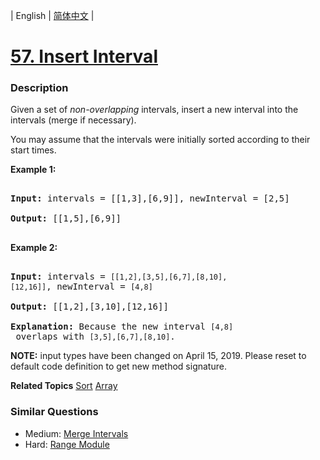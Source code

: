 | English | [简体中文](README.md) |

# [57. Insert Interval](https://leetcode-cn.com/problems/insert-interval)
 ### Description
<p>Given a set of <em>non-overlapping</em> intervals, insert a new interval into the intervals (merge if necessary).</p>

<p>You may assume that the intervals were initially sorted according to their start times.</p>

<p><strong>Example 1:</strong></p>

<pre>
<strong>Input:</strong> intervals = [[1,3],[6,9]], newInterval = [2,5]
<strong>Output:</strong> [[1,5],[6,9]]
</pre>

<p><strong>Example 2:</strong></p>

<pre>
<strong>Input:</strong> intervals = <code>[[1,2],[3,5],[6,7],[8,10],[12,16]]</code>, newInterval = <code>[4,8]</code>
<strong>Output:</strong> [[1,2],[3,10],[12,16]]
<strong>Explanation:</strong> Because the new interval <code>[4,8]</code> overlaps with <code>[3,5],[6,7],[8,10]</code>.</pre>

<p><strong>NOTE:</strong>&nbsp;input types have been changed on April 15, 2019. Please reset to default code definition to get new method signature.</p>

**Related Topics**  [Sort](https://leetcode-cn.com/tag/sort) [Array](https://leetcode-cn.com/tag/array) 

### Similar Questions
 - Medium:	[Merge Intervals](https://leetcode-cn.com/problems/merge-intervals) 
 - Hard:	[Range Module](https://leetcode-cn.com/problems/range-module) 
